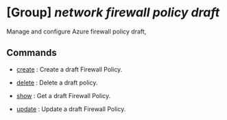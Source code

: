 # [Group] _network firewall policy draft_

Manage and configure Azure firewall policy draft,

## Commands

- [create](/Commands/network/firewall/policy/draft/_create.md)
: Create a draft Firewall Policy.

- [delete](/Commands/network/firewall/policy/draft/_delete.md)
: Delete a draft policy.

- [show](/Commands/network/firewall/policy/draft/_show.md)
: Get a draft Firewall Policy.

- [update](/Commands/network/firewall/policy/draft/_update.md)
: Update a draft Firewall Policy.
